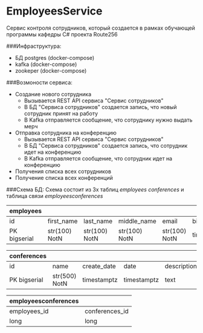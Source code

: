 # EmployeesService

Сервис контроля сотрудников, который создается в рамках обучающей программы кафедры C# проекта Route256

###Инфраструктура:
- БД postgres (docker-compose)
- kafka (docker-compose)
- zookeper (docker-compose)

###Возмоности сервиса:
- Создание нового сотрудника
  - Вызывается REST API сервиса "Сервис сотрудников"
  - В БД "Сервиса сотрудников" создается запись, что новый сотрудник принят на работу
  - В Kafka отправляется сообщение, что сотруднику нужно выдать мерч
- Отправка сотрудника на конференцию
  - Вызывается REST API сервиса "Сервис сотрудников"
  - В БД "Сервиса сотрудников" создается запись, что сотрудник идет на конференцию
  - В Kafka отправляется сообщение, что сотрудник идет на конференцию
- Получения списка всех сотрудников
- Получение списка всех конференций

###Схема БД:
Схема состоит из 3х таблиц _employees_ _conferences_ и таблица связи _employeesconferences_

| employees | | | | | | |
|----|------------|-----------|-------------|-------|-----------|-------------|
| id | first_name | last_name | middle_name | email | birth_day | hiring_date |
| PK bigserial | str(100) NotN | str(100) NotN | str(100) NotN | str(100) NotN | timestamptz | timestamptz |

| conferences | | | | |
|----|------------|-----------|-------------|-------|
| id | name | create_date | date | description |
| PK bigserial | str(500) NotN | timestamptz | timestamptz | text |

| employeesconferences | |
|----|------------|
| employees_id | conferences_id |
| long | long |

